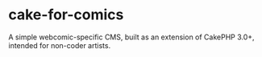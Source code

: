 # cake-for-comics
A simple webcomic-specific CMS, built as an extension of CakePHP 3.0+, intended for non-coder artists.

